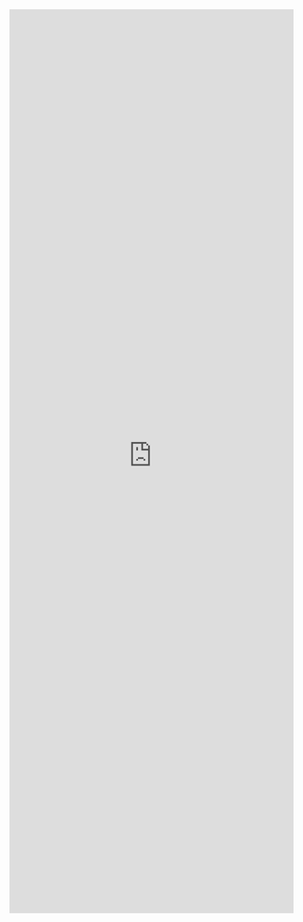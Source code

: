 <iframe 
    title='DetailsList Inner Navigation Example'
    src='https://fabricweb.z5.web.core.windows.net/pr-deploy-site/refs/pull/9333/merge/fabric-website-resources/dist/index.html#/examples/detailslist/innernavigation?docsExample=true'
    frameborder='no'
    height='1600'
    style='width: 100%;'
>